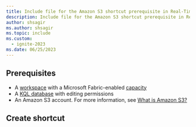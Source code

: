 ```yaml
---
title: Include file for the Amazon S3 shortcut prerequisite in Real-Time Intelligence
description: Include file for the Amazon S3 shortcut prerequisite in Real-Time Intelligence
author: shsagir
ms.author: shsagir
ms.topic: include
ms.custom:
  - ignite-2023
ms.date: 06/25/2023
---
```


## Prerequisites

* A [workspace](../../fundamentals/create-workspaces.md) with a Microsoft Fabric-enabled [capacity](../../enterprise/licenses.md#capacity)
* A [KQL database](../create-database.md) with editing permissions
* An Amazon S3 account. For more information, see [What is Amazon S3?](https://docs.aws.amazon.com/AmazonS3/latest/userguide/Welcome.html)

## Create shortcut
